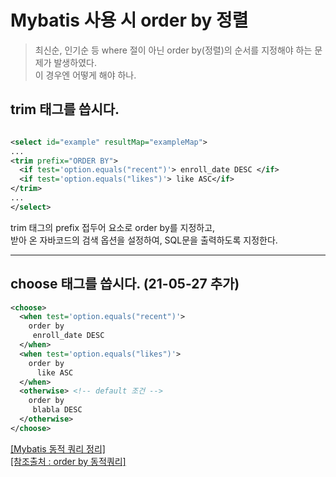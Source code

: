 # Mybatis 사용 시 order by 정렬
> 최신순, 인기순 등 where 절이 아닌 order by(정렬)의 순서를 지정해야 하는 문제가 발생하였다.   
> 이 경우엔 어떻게 해야 하나.

## trim 태그를 씁시다.
``` xml

<select id="example" resultMap="exampleMap">
...
<trim prefix="ORDER BY">
  <if test='option.equals("recent")'> enroll_date DESC </if>
  <if test='option.equals("likes")'> like ASC</if>
</trim>
...
</select>
```

trim 태그의 prefix 접두어 요소로 order by를 지정하고,   
받아 온 자바코드의 검색 옵션을 설정하여, SQL문을 출력하도록 지정한다.
<hr />

## choose 태그를 씁시다. (21-05-27 추가)

``` xml
<choose>
  <when test='option.equals("recent")'>
    order by
     enroll_date DESC
  </when>
  <when test='option.equals("likes")'>
    order by
      like ASC
  </when>
  <otherwise> <!-- default 조건 -->
    order by
     blabla DESC
  </otherwise>
</choose>

```



[[Mybatis 동적 쿼리 정리]](https://github.com/2wonbin/TIL/blob/main/Spring/Mybatis/Dynamic-SQL.md)  <br />
[[참조출처 : order by 동적쿼리]](https://labj.tistory.com/472)